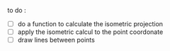 to do :

- [ ] do a function to calculate the isometric projection
- [ ] apply the isometric calcul to the point coordonate
- [ ] draw lines between points
